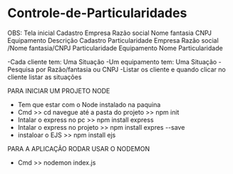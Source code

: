 # Controle-de-Particularidades
 
 OBS:
 Tela inicial 
    Cadastro
	    Empresa
		    Razão social
		    Nome fantasia
		    CNPJ
	    Equipamento
		    Descrição
    Cadastro Particularidade
		Empresa
			Razão social /Nome fantasia/CNPJ
			Particularidade
		Equipamento
			Nome
			Particularidade
			
-Cada cliente tem: Uma Situação
-Um equipamento tem: Uma Situação
-Pesquisa por Razão/fantasia ou CNPJ
-Listar os cliente e quando clicar no cliente listar as situações 



PARA INICIAR UM PROJETO NODE 
- Tem que estar com o Node instalado na paquina 
- Cmd >> cd navegue até a pasta do projeto >> npm init
- Intalar o express no pc >> npm install express
- Intalar o express no projeto >> npm install expres --save
- instaloar o EJS >> npm install ejs


PARA A APLICAÇÃO RODAR USAR O NODEMON
- Cmd >> nodemon index.js